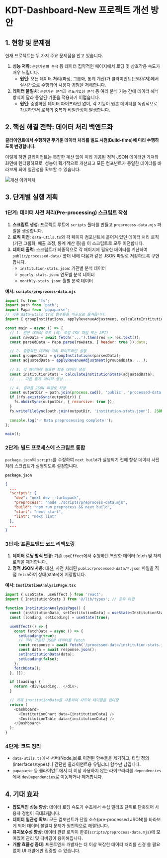 
# KDT-Dashboard-New 프로젝트 개선 방안

## 1. 현황 및 문제점

현재 프로젝트는 두 가지 주요 문제점을 안고 있습니다.

1.  **성능 저하**: `훈련기관별 분석` 등 데이터 집약적인 페이지에서 로딩 및 상호작용 속도가 매우 느립니다.
    - **원인**: 모든 데이터 처리(파싱, 그룹화, 통계 계산)가 클라이언트(브라우저)에서 실시간으로 수행되어 사용자 경험을 저해합니다.
2.  **데이터 불일치**: `훈련기관 분석`과 `선도기업형 분석` 등 여러 분석 기능 간에 데이터 해석 방식이 달라 통일된 기준을 적용하기 어렵습니다.
    - **원인**: 중앙화된 데이터 파이프라인 없이, 각 기능이 원본 데이터를 독립적으로 가공하면서 로직의 중복과 비일관성이 발생합니다.

## 2. 핵심 해결 전략: 데이터 처리 백엔드화

**클라이언트에서 수행하던 무거운 데이터 처리를 빌드 시점(Build-time)에 미리 수행하도록 변경합니다.**

이렇게 하면 클라이언트는 복잡한 계산 없이 미리 가공된 정적 JSON 데이터만 가져와 화면에 렌더링하므로, 성능이 획기적으로 개선되고 모든 컴포넌트가 동일한 데이터를 바라보게 되어 일관성을 확보할 수 있습니다.

![개선 아키텍처](https://i.imgur.com/gVjSkfA.png)

## 3. 단계별 실행 계획

### 1단계: 데이터 사전 처리(Pre-processing) 스크립트 작성

1.  **스크립트 생성**: 프로젝트 루트에 `scripts` 폴더를 만들고 `preprocess-data.mjs` 파일을 생성합니다.
2.  **로직 이전**: `data-utils.ts`와 각 페이지 컴포넌트에 흩어져 있던 데이터 처리 로직(기관 그룹화, 매출 조정, 통계 계산 등)을 이 스크립트로 모두 이전합니다.
3.  **데이터 출력**: 스크립트가 최종적으로 각 페이지에 필요한 데이터를 계산하여 `public/processed-data/` 폴더 내에 다음과 같은 JSON 파일로 저장하도록 구현합니다.
    - `institution-stats.json`: 기관별 분석 데이터
    - `yearly-stats.json`: 연도별 분석 데이터
    - `monthly-stats.json`: 월별 분석 데이터

**예시: `scripts/preprocess-data.mjs`**
```javascript
import fs from 'fs';
import path from 'path';
import Papa from 'papaparse';
// 기존 data-utils.ts의 함수들을 이곳으로 옮겨옵니다.
import { groupInstitutions, applyRevenueAdjustment, calculateInstitutionStats } from '../src/utils/data-utils-node'; // Node.js 환경에 맞게 수정된 유틸리티

const main = async () => {
  // 1. 원본 데이터 로드 (예: 로컬 CSV 파일 또는 API)
  const rawData = await fetch('...').then(res => res.text());
  const parsedData = Papa.parse(rawData, { header: true }).data;

  // 2. 중앙화된 데이터 처리 파이프라인 실행
  const groupedData = groupInstitutions(parsedData);
  const adjustedData = applyRevenueAdjustment(groupedData, ...);
  
  // 3. 각 페이지에 필요한 최종 데이터 생성
  const institutionStats = calculateInstitutionStats(adjustedData);
  // ... 다른 통계 데이터 생성 ...

  // 4. 결과를 JSON 파일로 저장
  const outputDir = path.join(process.cwd(), 'public', 'processed-data');
  if (!fs.existsSync(outputDir)) {
    fs.mkdirSync(outputDir, { recursive: true });
  }
  fs.writeFileSync(path.join(outputDir, 'institution-stats.json'), JSON.stringify(institutionStats, null, 2));
  
  console.log('✅ Data preprocessing complete!');
};

main();
```

### 2단계: 빌드 프로세스에 스크립트 통합

`package.json`의 `scripts`를 수정하여 `next build`가 실행되기 전에 항상 데이터 사전 처리 스크립트가 실행되도록 설정합니다.

**`package.json`**
```json
{
  ...
  "scripts": {
    "dev": "next dev --turbopack",
    "preprocess": "node ./scripts/preprocess-data.mjs",
    "build": "npm run preprocess && next build",
    "start": "next start",
    "lint": "next lint"
  },
  ...
}
```

### 3단계: 프론트엔드 코드 리팩토링

1.  **데이터 로딩 방식 변경**: 기존 `useEffect`에서 수행하던 복잡한 데이터 fetch 및 처리 로직을 제거합니다.
2.  **정적 JSON 사용**: 대신, 사전 처리된 `public/processed-data/*.json` 파일을 직접 `fetch`하여 상태(state)에 저장합니다.

**예시: `InstitutionAnalysisPage.tsx`**
```typescript
import { useState, useEffect } from 'react';
import { InstitutionStats } from '@/lib/types'; // 공유 타입

function InstitutionAnalysisPage() {
  const [institutionData, setInstitutionData] = useState<InstitutionStats[]>([]);
  const [loading, setLoading] = useState(true);

  useEffect(() => {
    const fetchData = async () => {
      setLoading(true);
      // 미리 가공된 JSON 데이터를 fetch
      const response = await fetch('/processed-data/institution-stats.json');
      const data = await response.json();
      setInstitutionData(data);
      setLoading(false);
    };
    fetchData();
  }, []);

  if (loading) {
    return <div>Loading...</div>;
  }

  // 이제 institutionData를 사용하여 차트와 테이블을 렌더링
  return (
    <Dashboard>
      <InstitutionChart data={institutionData} />
      <InstitutionTable data={institutionData} />
    </Dashboard>
  );
}
```

### 4단계: 코드 정리

- `data-utils.ts`에서 서버(Node.js)로 이전된 함수들을 제거하고, 타입 정의(interfaces/types)나 간단한 클라이언트용 유틸리티 함수만 남깁니다.
- `papaparse` 등 클라이언트에서 더 이상 사용하지 않는 라이브러리를 `dependencies`에서 `devDependencies`로 이동하거나 제거합니다.

## 4. 기대 효과

- **압도적인 성능 향상**: 데이터 로딩 속도가 수초에서 수십 밀리초 단위로 단축되어 사용자 경험이 극대화됩니다.
- **데이터 일관성 확보**: 모든 컴포넌트가 단일 소스(pre-processed JSON)를 바라보게 되어 데이터 불일치 문제가 원천적으로 해결됩니다.
- **유지보수성 향상**: 데이터 관련 로직이 한곳(`scripts/preprocess-data.mjs`)에 모여있어 관리 및 디버깅이 용이해집니다.
- **개발 효율성 증대**: 프론트엔드 개발자는 더 이상 복잡한 데이터 처리를 신경 쓸 필요 없이 UI 개발에만 집중할 수 있습니다.
